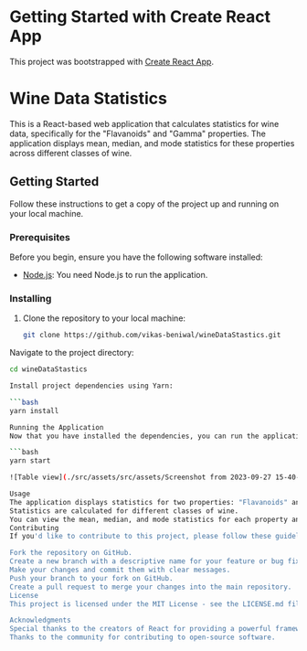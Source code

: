 # Getting Started with Create React App

This project was bootstrapped with [Create React App](https://github.com/facebook/create-react-app).

# Wine Data Statistics

This is a React-based web application that calculates statistics for wine data, specifically for the "Flavanoids" and "Gamma" properties. The application displays mean, median, and mode statistics for these properties across different classes of wine.

## Getting Started

Follow these instructions to get a copy of the project up and running on your local machine.

### Prerequisites

Before you begin, ensure you have the following software installed:

- [Node.js](https://nodejs.org/): You need Node.js to run the application.

### Installing

1. Clone the repository to your local machine:

   ```bash
   git clone https://github.com/vikas-beniwal/wineDataStastics.git

Navigate to the project directory:

```bash
cd wineDataStastics

Install project dependencies using Yarn:

```bash
yarn install

Running the Application
Now that you have installed the dependencies, you can run the application:

```bash
yarn start

![Table view](./src/assets/src/assets/Screenshot from 2023-09-27 15-40-05.png)

Usage
The application displays statistics for two properties: "Flavanoids" and "Gamma."
Statistics are calculated for different classes of wine.
You can view the mean, median, and mode statistics for each property and class.
Contributing
If you'd like to contribute to this project, please follow these guidelines:

Fork the repository on GitHub.
Create a new branch with a descriptive name for your feature or bug fix.
Make your changes and commit them with clear messages.
Push your branch to your fork on GitHub.
Create a pull request to merge your changes into the main repository.
License
This project is licensed under the MIT License - see the LICENSE.md file for details.

Acknowledgments
Special thanks to the creators of React for providing a powerful framework.
Thanks to the community for contributing to open-source software.